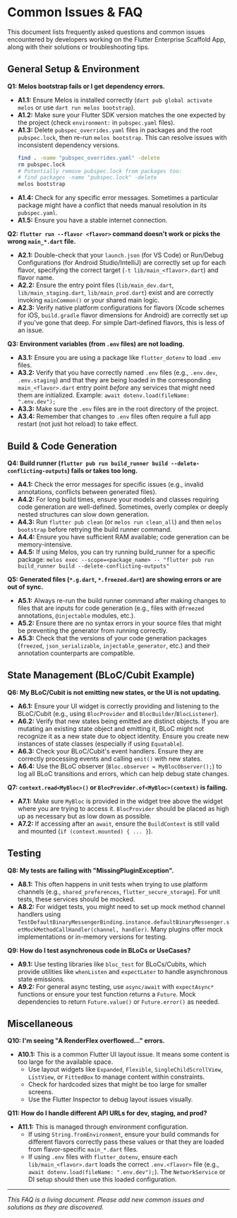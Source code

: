 # Common Issues & FAQ

This document lists frequently asked questions and common issues encountered by developers working on the Flutter Enterprise Scaffold App, along with their solutions or troubleshooting tips.

## General Setup & Environment

**Q1: Melos bootstrap fails or I get dependency errors.**
*   **A1.1:** Ensure Melos is installed correctly (`dart pub global activate melos` or use `dart run melos bootstrap`).
*   **A1.2:** Make sure your Flutter SDK version matches the one expected by the project (check `environment:` in `pubspec.yaml` files).
*   **A1.3:** Delete `pubspec_overrides.yaml` files in packages and the root `pubspec.lock`, then re-run `melos bootstrap`. This can resolve issues with inconsistent dependency versions.
    ```bash
    find . -name "pubspec_overrides.yaml" -delete
    rm pubspec.lock
    # Potentially remove pubspec.lock from packages too:
    # find packages -name "pubspec.lock" -delete
    melos bootstrap
    ```
*   **A1.4:** Check for any specific error messages. Sometimes a particular package might have a conflict that needs manual resolution in its `pubspec.yaml`.
*   **A1.5:** Ensure you have a stable internet connection.

**Q2: `flutter run --flavor <flavor>` command doesn't work or picks the wrong `main_*.dart` file.**
*   **A2.1:** Double-check that your `launch.json` (for VS Code) or Run/Debug Configurations (for Android Studio/IntelliJ) are correctly set up for each flavor, specifying the correct target (`-t lib/main_<flavor>.dart`) and flavor name.
*   **A2.2:** Ensure the entry point files (`lib/main_dev.dart`, `lib/main_staging.dart`, `lib/main_prod.dart`) exist and are correctly invoking `mainCommon()` or your shared main logic.
*   **A2.3:** Verify native platform configurations for flavors (Xcode schemes for iOS, `build.gradle` flavor dimensions for Android) are correctly set up if you've gone that deep. For simple Dart-defined flavors, this is less of an issue.

**Q3: Environment variables (from `.env` files) are not loading.**
*   **A3.1:** Ensure you are using a package like `flutter_dotenv` to load `.env` files.
*   **A3.2:** Verify that you have correctly named `.env` files (e.g., `.env.dev`, `.env.staging`) and that they are being loaded in the corresponding `main_<flavor>.dart` entry point *before* any services that might need them are initialized. Example: `await dotenv.load(fileName: ".env.dev");`
*   **A3.3:** Make sure the `.env` files are in the root directory of the project.
*   **A3.4:** Remember that changes to `.env` files often require a full app restart (not just hot reload) to take effect.

## Build & Code Generation

**Q4: Build runner (`flutter pub run build_runner build --delete-conflicting-outputs`) fails or takes too long.**
*   **A4.1:** Check the error messages for specific issues (e.g., invalid annotations, conflicts between generated files).
*   **A4.2:** For long build times, ensure your models and classes requiring code generation are well-defined. Sometimes, overly complex or deeply nested structures can slow down generation.
*   **A4.3:** Run `flutter pub clean` (or `melos run clean_all`) and then `melos bootstrap` before retrying the build runner command.
*   **A4.4:** Ensure you have sufficient RAM available; code generation can be memory-intensive.
*   **A4.5:** If using Melos, you can try running build_runner for a specific package: `melos exec --scope=<package_name> -- "flutter pub run build_runner build --delete-conflicting-outputs"`

**Q5: Generated files (`*.g.dart`, `*.freezed.dart`) are showing errors or are out of sync.**
*   **A5.1:** Always re-run the build runner command after making changes to files that are inputs for code generation (e.g., files with `@freezed` annotations, `@injectable` modules, etc.).
*   **A5.2:** Ensure there are no syntax errors in your source files that might be preventing the generator from running correctly.
*   **A5.3:** Check that the versions of your code generation packages (`freezed`, `json_serializable`, `injectable_generator`, etc.) and their annotation counterparts are compatible.

## State Management (BLoC/Cubit Example)

**Q6: My BLoC/Cubit is not emitting new states, or the UI is not updating.**
*   **A6.1:** Ensure your UI widget is correctly providing and listening to the BLoC/Cubit (e.g., using `BlocProvider` and `BlocBuilder`/`BlocListener`).
*   **A6.2:** Verify that new states being emitted are distinct objects. If you are mutating an existing state object and emitting it, BLoC might not recognize it as a new state due to object identity. Ensure you create new instances of state classes (especially if using `Equatable`).
*   **A6.3:** Check your BLoC/Cubit's event handlers. Ensure they are correctly processing events and calling `emit()` with new states.
*   **A6.4:** Use the BLoC observer (`Bloc.observer = MyBlocObserver();`) to log all BLoC transitions and errors, which can help debug state changes.

**Q7: `context.read<MyBloc>()` or `BlocProvider.of<MyBloc>(context)` is failing.**
*   **A7.1:** Make sure `MyBloc` is provided in the widget tree above the widget where you are trying to access it. `BlocProvider` should be placed as high up as necessary but as low down as possible.
*   **A7.2:** If accessing after an `await`, ensure the `BuildContext` is still valid and mounted (`if (context.mounted) { ... }`).

## Testing

**Q8: My tests are failing with "MissingPluginException".**
*   **A8.1:** This often happens in unit tests when trying to use platform channels (e.g., `shared_preferences`, `flutter_secure_storage`). For unit tests, these services should be mocked.
*   **A8.2:** For widget tests, you might need to set up mock method channel handlers using `TestDefaultBinaryMessengerBinding.instance.defaultBinaryMessenger.setMockMethodCallHandler(channel, handler)`. Many plugins offer mock implementations or in-memory versions for testing.

**Q9: How do I test asynchronous code in BLoCs or UseCases?**
*   **A9.1:** Use testing libraries like `bloc_test` for BLoCs/Cubits, which provide utilities like `whenListen` and `expectLater` to handle asynchronous state emissions.
*   **A9.2:** For general async testing, use `async/await` with `expectAsync*` functions or ensure your test function returns a `Future`. Mock dependencies to return `Future.value()` or `Future.error()` as needed.

## Miscellaneous

**Q10: I'm seeing "A RenderFlex overflowed..." errors.**
*   **A10.1:** This is a common Flutter UI layout issue. It means some content is too large for the available space.
    *   Use layout widgets like `Expanded`, `Flexible`, `SingleChildScrollView`, `ListView`, or `FittedBox` to manage content within constraints.
    *   Check for hardcoded sizes that might be too large for smaller screens.
    *   Use the Flutter Inspector to debug layout issues visually.

**Q11: How do I handle different API URLs for dev, staging, and prod?**
*   **A11.1:** This is managed through environment configuration.
    *   If using `String.fromEnvironment`, ensure your build commands for different flavors correctly pass these values or that they are loaded from flavor-specific `main_*.dart` files.
    *   If using `.env` files with `flutter_dotenv`, ensure each `lib/main_<flavor>.dart` loads the correct `.env.<flavor>` file (e.g., `await dotenv.load(fileName: ".env.dev");`). The `NetworkService` or DI setup should then use this loaded configuration.

---
*This FAQ is a living document. Please add new common issues and solutions as they are discovered.*
